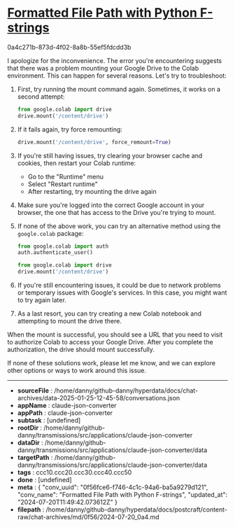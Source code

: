 # [Formatted File Path with Python F-strings](https://claude.ai/chat/0f56fce6-f746-4c1c-94a6-ba5a9279d121)

0a4c271b-873d-4f02-8a8b-55ef5fdcdd3b

 I apologize for the inconvenience. The error you're encountering suggests that there was a problem mounting your Google Drive to the Colab environment. This can happen for several reasons. Let's try to troubleshoot:

1. First, try running the mount command again. Sometimes, it works on a second attempt:

   ```python
   from google.colab import drive
   drive.mount('/content/drive')
   ```

2. If it fails again, try force remounting:

   ```python
   drive.mount('/content/drive', force_remount=True)
   ```

3. If you're still having issues, try clearing your browser cache and cookies, then restart your Colab runtime:
   - Go to the "Runtime" menu
   - Select "Restart runtime"
   - After restarting, try mounting the drive again

4. Make sure you're logged into the correct Google account in your browser, the one that has access to the Drive you're trying to mount.

5. If none of the above work, you can try an alternative method using the `google.colab` package:

   ```python
   from google.colab import auth
   auth.authenticate_user()

   from google.colab import drive
   drive.mount('/content/drive')
   ```

6. If you're still encountering issues, it could be due to network problems or temporary issues with Google's services. In this case, you might want to try again later.

7. As a last resort, you can try creating a new Colab notebook and attempting to mount the drive there.

When the mount is successful, you should see a URL that you need to visit to authorize Colab to access your Google Drive. After you complete the authorization, the drive should mount successfully.

If none of these solutions work, please let me know, and we can explore other options or ways to work around this issue.

---

* **sourceFile** : /home/danny/github-danny/hyperdata/docs/chat-archives/data-2025-01-25-12-45-58/conversations.json
* **appName** : claude-json-converter
* **appPath** : claude-json-converter
* **subtask** : [undefined]
* **rootDir** : /home/danny/github-danny/transmissions/src/applications/claude-json-converter
* **dataDir** : /home/danny/github-danny/transmissions/src/applications/claude-json-converter/data
* **targetPath** : /home/danny/github-danny/transmissions/src/applications/claude-json-converter/data
* **tags** : ccc10.ccc20.ccc30.ccc40.ccc50
* **done** : [undefined]
* **meta** : {
  "conv_uuid": "0f56fce6-f746-4c1c-94a6-ba5a9279d121",
  "conv_name": "Formatted File Path with Python F-strings",
  "updated_at": "2024-07-20T11:49:42.073612Z"
}
* **filepath** : /home/danny/github-danny/hyperdata/docs/postcraft/content-raw/chat-archives/md/0f56/2024-07-20_0a4.md